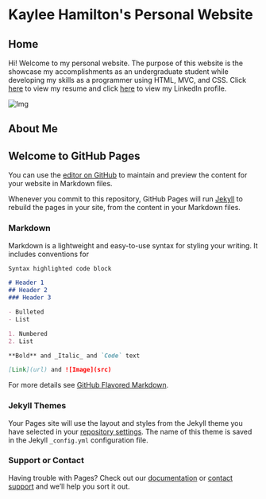 # Kaylee Hamilton's Personal Website

## Home
Hi! Welcome to my personal website. The purpose of this website is the showcase my accomplishments as an undergraduate student while developing my skills as a programmer using HTML, MVC, and CSS. Click [here](https://drive.google.com/file/d/1zqvhulXFgi_MGrc3KndAV2IZffXgLN0w/view?usp=sharing) to view my resume and click [here](https://www.linkedin.com/in/kayleedhamilton/) to view my LinkedIn profile.

![Img](https://media-exp1.licdn.com/dms/image/C4E03AQEzketI0BvxCg/profile-displayphoto-shrink_200_200/0/1590808563016?e=1624492800&v=beta&t=jkgz_g2NkEpUmhvntkV4muFiprBYASFuexRfRpgaorw)

## About Me


## Welcome to GitHub Pages

You can use the [editor on GitHub](https://github.com/kaylee-d-hamilton/PersonalProfileWebsite/edit/main/README.md) to maintain and preview the content for your website in Markdown files.

Whenever you commit to this repository, GitHub Pages will run [Jekyll](https://jekyllrb.com/) to rebuild the pages in your site, from the content in your Markdown files.

### Markdown

Markdown is a lightweight and easy-to-use syntax for styling your writing. It includes conventions for

```markdown
Syntax highlighted code block

# Header 1
## Header 2
### Header 3

- Bulleted
- List

1. Numbered
2. List

**Bold** and _Italic_ and `Code` text

[Link](url) and ![Image](src)
```

For more details see [GitHub Flavored Markdown](https://guides.github.com/features/mastering-markdown/).

### Jekyll Themes

Your Pages site will use the layout and styles from the Jekyll theme you have selected in your [repository settings](https://github.com/kaylee-d-hamilton/PersonalProfileWebsite/settings/pages). The name of this theme is saved in the Jekyll `_config.yml` configuration file.

### Support or Contact

Having trouble with Pages? Check out our [documentation](https://docs.github.com/categories/github-pages-basics/) or [contact support](https://support.github.com/contact) and we’ll help you sort it out.
